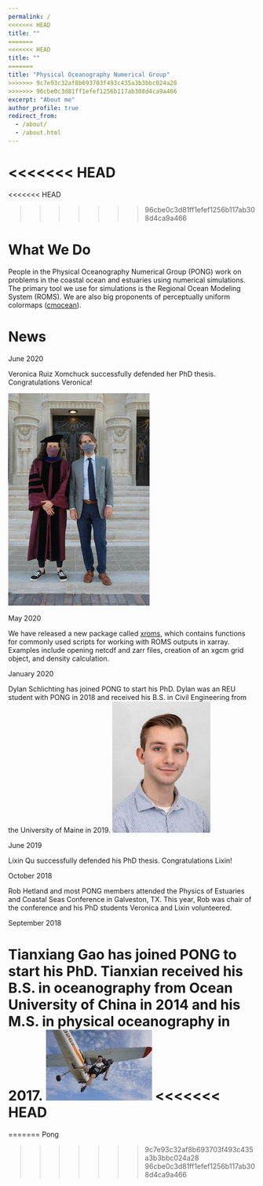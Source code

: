 ```yaml
---
permalink: /
<<<<<<< HEAD
title: ""
=======
<<<<<<< HEAD
title: ""
=======
title: "Physical Oceanography Numerical Group"
>>>>>>> 9c7e93c32af8b693703f493c435a3b3bbc024a28
>>>>>>> 96cbe0c3d81ff1efef1256b117ab308d4ca9a466
excerpt: "About me"
author_profile: true
redirect_from:
  - /about/
  - /about.html
---
```


<<<<<<< HEAD
=======
<<<<<<< HEAD
>>>>>>> 96cbe0c3d81ff1efef1256b117ab308d4ca9a466

What We Do
=====
People in the Physical Oceanography Numerical Group (PONG) work on problems in the coastal ocean and estuaries using numerical simulations. The primary tool we use for simulations is the Regional Ocean Modeling System (ROMS). We are also big proponents of perceptually uniform colormaps ([cmocean](https://matplotlib.org/cmocean/)).

News
=====

June 2020

Veronica Ruiz Xomchuck successfully defended her PhD thesis. Congratulations Veronica!

![Vrx Rob](/images/vrx_rob.jpg)

May 2020

We have released a new package called [xroms](https://github.com/hetland/xroms), which contains functions for commonly used scripts for working with ROMS outputs in xarray. Examples include opening netcdf and zarr files, creation of an xgcm grid object, and density calculation.

January 2020

Dylan Schlichting has joined PONG to start his PhD. Dylan was an REU student with PONG in 2018 and received his B.S. in Civil Engineering from the University of Maine in 2019.
![PhD Student](/images/dylan.jpg "Dylan Schlichting")

June 2019

Lixin Qu successfully defended his PhD thesis. Congratulations Lixin!

October 2018

Rob Hetland and most PONG members attended the Physics of Estuaries and Coastal Seas Conference in Galveston, TX. This year, Rob was chair of the conference and his PhD students Veronica and Lixin volunteered.

September 2018

Tianxiang Gao has joined PONG to start his PhD. Tianxian received his B.S. in oceanography from Ocean University of China in 2014 and his M.S. in physical oceanography in 2017.
![PhD Student](/images/ronnie.jpeg "Tianxiang Gao")
<<<<<<< HEAD
=======
=======
Pong
>>>>>>> 9c7e93c32af8b693703f493c435a3b3bbc024a28
>>>>>>> 96cbe0c3d81ff1efef1256b117ab308d4ca9a466
